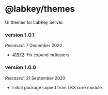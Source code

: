 # @labkey/themes
UI themes for LabKey Server.

### version 1.0.1
*Released*: 7 December 2020
* [41972](https://www.labkey.org/home/Developer/issues/issues-details.view?issueId=41972): Fix expand indicators

### version 1.0.0
*Released*: 21 September 2020
* Initial package copied from LKS core module.

